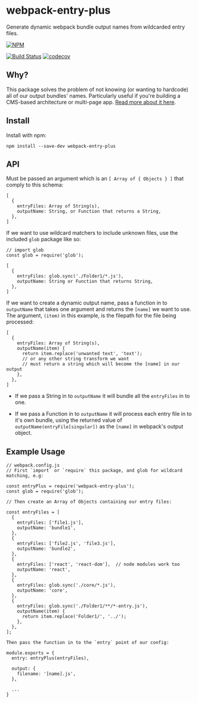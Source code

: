# webpack-entry-plus

Generate dynamic webpack bundle output names from wildcarded entry files.


[![NPM](https://nodei.co/npm/webpack-entry-plus.png?downloads=true&downloadRank=true&stars=true)](https://nodei.co/npm/webpack-entry-plus/)


[![Build Status](https://travis-ci.org/sanjsanj/webpack-entry-plus.svg?branch=master)](https://travis-ci.org/sanjsanj/webpack-entry-plus)  [![codecov](https://codecov.io/gh/sanjsanj/webpack-entry-plus/branch/master/graph/badge.svg)](https://codecov.io/gh/sanjsanj/webpack-entry-plus)


## Why?

This package solves the problem of not knowing (or wanting to hardcode) all of our output bundles' names.  Particularly useful if you're building a CMS-based architecture or multi-page app.  [Read more about it here](https://medium.com/@sanjsanj/webpack-creating-dynamically-named-outputs-for-wildcarded-entry-files-9241f596b065).

## Install

Install with npm:

```
npm install --save-dev webpack-entry-plus
```

## API

Must be passed an argument which is an `[ Array of { Objects } ]` that comply to this schema:

```
[
  {
    entryFiles: Array of String(s),
    outputName: String, or Function that returns a String,
  },
]
```

If we want to use wildcard matchers to include unknown files, use the included `glob` package like so:

```
// import glob
const glob = require('glob');

[
  {
    entryFiles: glob.sync('./Folder1/*.js'),
    outputName: String or Function that returns String,
  },
]
```

If we want to create a dynamic output name, pass a function in to `outputName` that takes one argument and returns the `[name]` we want to use.  The argument, `(item)` in this example, is the filepath for the file being processed:

```
[
  {
    entryFiles: Array of String(s),
    outputName(item) {
      return item.replace('unwanted text', 'text');
      // or any other string transform we want
      // must return a string which will become the [name] in our output
    },
  },
]
```

- If we pass a String in to `outputName` it will bundle all the `entryFiles` in to one.

- If we pass a Function in to `outputName` it will process each entry file in to it's own bundle, using the returned value of `outputName(entryFile[singular])` as the `[name]` in webpack's output object.

## Example Usage

```
// webpack.config.js
// First `import` or `require` this package, and glob for wildcard matching, e.g:

const entryPlus = require('webpack-entry-plus');
const glob = require('glob');

// Then create an Array of Objects containing our entry files:

const entryFiles = [
  {
    entryFiles: ['file1.js'],
    outputName: 'bundle1',
  },
  {
    entryFiles: ['file2.js', 'file3.js'],
    outputName: 'bundle2',
  },
  {
    entryFiles: ['react', 'react-dom'],  // node modules work too
    outputName: 'react',
  },
  {
    entryFiles: glob.sync('./core/*.js'),
    outputName: 'core',
  },
  {
    entryFiles: glob.sync('./Folder1/**/*-entry.js'),
    outputName(item) {
      return item.replace('Folder1/', '../');
    },
  },
];

Then pass the function in to the `entry` point of our config:

module.exports = {
  entry: entryPlus(entryFiles),

  output: {
    filename: '[name].js',
  },

  ...
}
```
